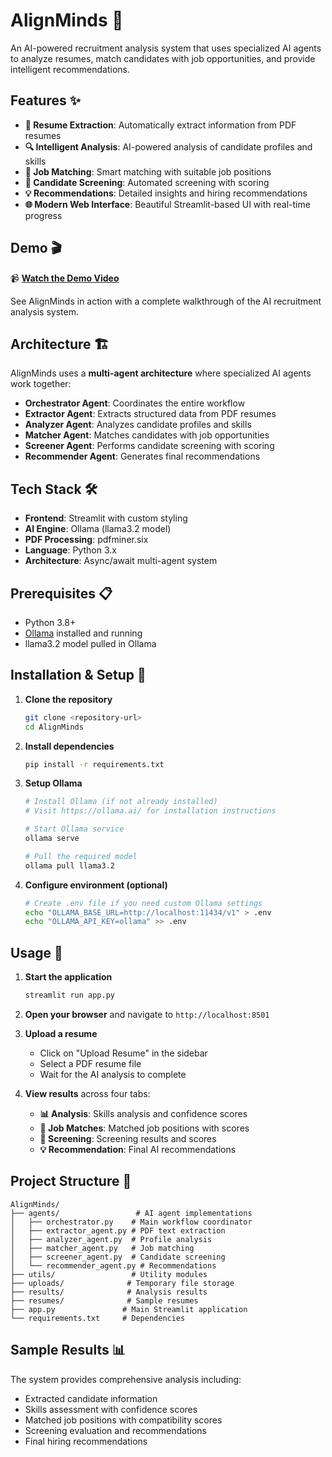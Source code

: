 # AlignMinds 🤖

An AI-powered recruitment analysis system that uses specialized AI agents to analyze resumes, match candidates with job opportunities, and provide intelligent recommendations.

## Features ✨

- **📄 Resume Extraction**: Automatically extract information from PDF resumes
- **🔍 Intelligent Analysis**: AI-powered analysis of candidate profiles and skills
- **🎯 Job Matching**: Smart matching with suitable job positions
- **👥 Candidate Screening**: Automated screening with scoring
- **💡 Recommendations**: Detailed insights and hiring recommendations
- **🌐 Modern Web Interface**: Beautiful Streamlit-based UI with real-time progress

## Demo 🎬

📹 **[Watch the Demo Video](https://drive.google.com/file/d/15IZ8kDSqYc-iVNSi3M6s5XZL0HleIlrF/view?usp=sharing)**

See AlignMinds in action with a complete walkthrough of the AI recruitment analysis system.

## Architecture 🏗️

AlignMinds uses a **multi-agent architecture** where specialized AI agents work together:

- **Orchestrator Agent**: Coordinates the entire workflow
- **Extractor Agent**: Extracts structured data from PDF resumes
- **Analyzer Agent**: Analyzes candidate profiles and skills
- **Matcher Agent**: Matches candidates with job opportunities
- **Screener Agent**: Performs candidate screening with scoring
- **Recommender Agent**: Generates final recommendations

## Tech Stack 🛠️

- **Frontend**: Streamlit with custom styling
- **AI Engine**: Ollama (llama3.2 model)
- **PDF Processing**: pdfminer.six
- **Language**: Python 3.x
- **Architecture**: Async/await multi-agent system

## Prerequisites 📋

- Python 3.8+ 
- [Ollama](https://ollama.ai/) installed and running
- llama3.2 model pulled in Ollama

## Installation & Setup 🚀

1. **Clone the repository**
   ```bash
   git clone <repository-url>
   cd AlignMinds
   ```

2. **Install dependencies**
   ```bash
   pip install -r requirements.txt
   ```

3. **Setup Ollama**
   ```bash
   # Install Ollama (if not already installed)
   # Visit https://ollama.ai/ for installation instructions
   
   # Start Ollama service
   ollama serve
   
   # Pull the required model
   ollama pull llama3.2
   ```

4. **Configure environment (optional)**
   ```bash
   # Create .env file if you need custom Ollama settings
   echo "OLLAMA_BASE_URL=http://localhost:11434/v1" > .env
   echo "OLLAMA_API_KEY=ollama" >> .env
   ```

## Usage 🎯

1. **Start the application**
   ```bash
   streamlit run app.py
   ```

2. **Open your browser** and navigate to `http://localhost:8501`

3. **Upload a resume**
   - Click on "Upload Resume" in the sidebar
   - Select a PDF resume file
   - Wait for the AI analysis to complete

4. **View results** across four tabs:
   - **📊 Analysis**: Skills analysis and confidence scores
   - **💼 Job Matches**: Matched job positions with scores
   - **🎯 Screening**: Screening results and scores
   - **💡 Recommendation**: Final AI recommendations

## Project Structure 📁

```
AlignMinds/
├── agents/                 # AI agent implementations
│   ├── orchestrator.py    # Main workflow coordinator
│   ├── extractor_agent.py # PDF text extraction
│   ├── analyzer_agent.py  # Profile analysis
│   ├── matcher_agent.py   # Job matching
│   ├── screener_agent.py  # Candidate screening
│   └── recommender_agent.py # Recommendations
├── utils/                 # Utility modules
├── uploads/              # Temporary file storage
├── results/              # Analysis results
├── resumes/              # Sample resumes
├── app.py               # Main Streamlit application
└── requirements.txt     # Dependencies
```

## Sample Results 📊

The system provides comprehensive analysis including:
- Extracted candidate information
- Skills assessment with confidence scores
- Matched job positions with compatibility scores
- Screening evaluation and recommendations
- Final hiring recommendations